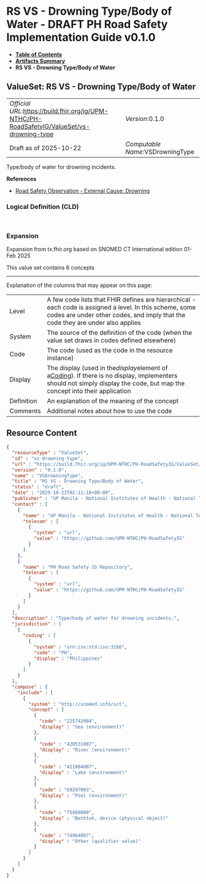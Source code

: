 # RS VS - Drowning Type/Body of Water - DRAFT PH Road Safety Implementation Guide v0.1.0

* [**Table of Contents**](toc.md)
* [**Artifacts Summary**](artifacts.md)
* **RS VS - Drowning Type/Body of Water**

## ValueSet: RS VS - Drowning Type/Body of Water 

| | |
| :--- | :--- |
| *Official URL*:https://build.fhir.org/ig/UPM-NTHC/PH-RoadSafetyIG/ValueSet/vs-drowning-type | *Version*:0.1.0 |
| Draft as of 2025-10-22 | *Computable Name*:VSDrowningType |

 
Type/body of water for drowning incidents. 

 **References** 

* [Road Safety Observation - External Cause: Drowning](StructureDefinition-rs-observation-ec-drowning.md)

### Logical Definition (CLD)

 

### Expansion

Expansion from tx.fhir.org based on SNOMED CT International edition 01-Feb 2025

This value set contains 6 concepts

-------

 Explanation of the columns that may appear on this page: 

| | |
| :--- | :--- |
| Level | A few code lists that FHIR defines are hierarchical - each code is assigned a level. In this scheme, some codes are under other codes, and imply that the code they are under also applies |
| System | The source of the definition of the code (when the value set draws in codes defined elsewhere) |
| Code | The code (used as the code in the resource instance) |
| Display | The display (used in the*display*element of a[Coding](http://hl7.org/fhir/R4/datatypes.html#Coding)). If there is no display, implementers should not simply display the code, but map the concept into their application |
| Definition | An explanation of the meaning of the concept |
| Comments | Additional notes about how to use the code |



## Resource Content

```json
{
  "resourceType" : "ValueSet",
  "id" : "vs-drowning-type",
  "url" : "https://build.fhir.org/ig/UPM-NTHC/PH-RoadSafetyIG/ValueSet/vs-drowning-type",
  "version" : "0.1.0",
  "name" : "VSDrowningType",
  "title" : "RS VS - Drowning Type/Body of Water",
  "status" : "draft",
  "date" : "2025-10-22T02:11:18+00:00",
  "publisher" : "UP Manila - National Institutes of Health - National Telehealth Center",
  "contact" : [
    {
      "name" : "UP Manila - National Institutes of Health - National Telehealth Center",
      "telecom" : [
        {
          "system" : "url",
          "value" : "https://github.com/UPM-NTHC/PH-RoadSafetyIG"
        }
      ]
    },
    {
      "name" : "PH Road Safety IG Repository",
      "telecom" : [
        {
          "system" : "url",
          "value" : "https://github.com/UPM-NTHC/PH-RoadSafetyIG"
        }
      ]
    }
  ],
  "description" : "Type/body of water for drowning incidents.",
  "jurisdiction" : [
    {
      "coding" : [
        {
          "system" : "urn:iso:std:iso:3166",
          "code" : "PH",
          "display" : "Philippines"
        }
      ]
    }
  ],
  "compose" : {
    "include" : [
      {
        "system" : "http://snomed.info/sct",
        "concept" : [
          {
            "code" : "225742004",
            "display" : "Sea (environment)"
          },
          {
            "code" : "420531007",
            "display" : "River (environment)"
          },
          {
            "code" : "421084007",
            "display" : "Lake (environment)"
          },
          {
            "code" : "69297003",
            "display" : "Pool (environment)"
          },
          {
            "code" : "75988000",
            "display" : "Bathtub, device (physical object)"
          },
          {
            "code" : "74964007",
            "display" : "Other (qualifier value)"
          }
        ]
      }
    ]
  }
}

```
